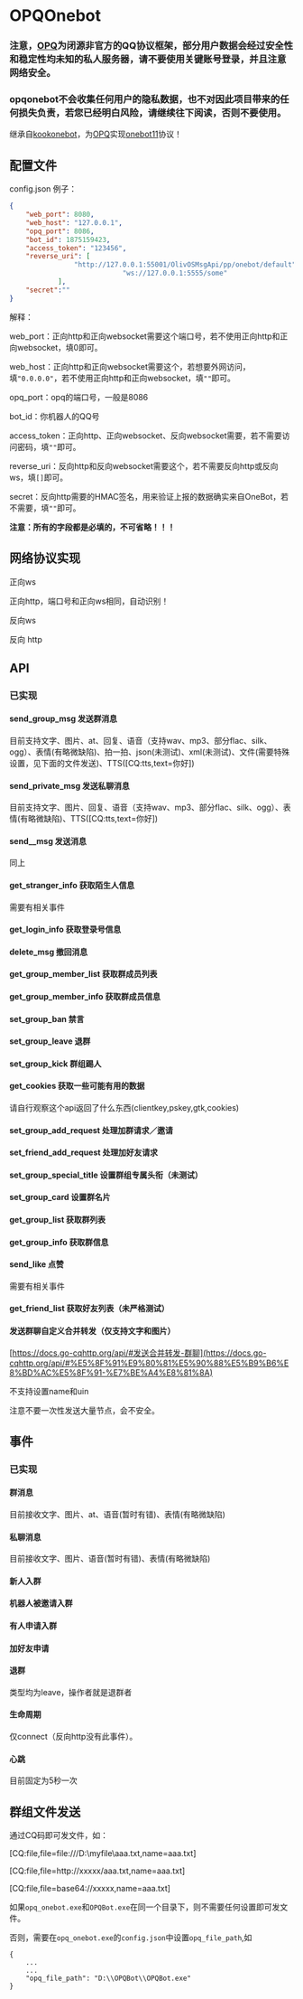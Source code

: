 # OPQOnebot

### 注意，[OPQ](https://73s2swxb4k.apifox.cn/doc-2200981)为闭源非官方的QQ协议框架，部分用户数据会经过安全性和稳定性均未知的私人服务器，请不要使用关键账号登录，并且注意网络安全。

### opqonebot不会收集任何用户的隐私数据，也不对因此项目带来的任何损失负责，若您已经明白风险，请继续往下阅读，否则不要使用。

继承自[kookonebot](https://github.com/super1207/KookOneBot)，为[OPQ](https://73s2swxb4k.apifox.cn/doc-2200981)实现[onebot11](https://github.com/botuniverse/onebot-11)协议！

## 配置文件

config.json 例子： 

```json
{
	"web_port": 8080,
	"web_host": "127.0.0.1",
	"opq_port": 8086,
	"bot_id": 1875159423,
	"access_token": "123456",
	"reverse_uri": [
				"http://127.0.0.1:55001/OlivOSMsgApi/pp/onebot/default",
                        	"ws://127.0.0.1:5555/some"
			],
	"secret":""
}
```

解释：

web_port：正向http和正向websocket需要这个端口号，若不使用正向http和正向websocket，填0即可。

web_host：正向http和正向websocket需要这个，若想要外网访问，填`"0.0.0.0"`，若不使用正向http和正向websocket，填`""`即可。

opq_port：opq的端口号，一般是8086

bot_id：你机器人的QQ号

access_token：正向http、正向websocket、反向websocket需要，若不需要访问密码，填`""`即可。

reverse_uri：反向http和反向websocket需要这个，若不需要反向http或反向ws，填`[]`即可。

secret：反向http需要的HMAC签名，用来验证上报的数据确实来自OneBot，若不需要，填`""`即可。

**注意：所有的字段都是必填的，不可省略！！！**

## 网络协议实现

正向ws

正向http，端口号和正向ws相同，自动识别！

反向ws

反向 http

## API

### 已实现

#### send_group_msg 发送群消息

目前支持文字、图片、at、回复、语音（支持wav、mp3、部分flac、silk、ogg）、表情(有略微缺陷)、拍一拍、json(未测试)、xml(未测试)、文件(需要特殊设置，见下面的文件发送)、TTS([CQ:tts,text=你好])

#### send_private_msg 发送私聊消息

目前支持文字、图片、回复、语音（支持wav、mp3、部分flac、silk、ogg）、表情(有略微缺陷)、TTS([CQ:tts,text=你好])

#### send__msg 发送消息

同上

#### get_stranger_info 获取陌生人信息

需要有相关事件

#### get_login_info 获取登录号信息

#### delete_msg 撤回消息

#### get_group_member_list 获取群成员列表

#### get_group_member_info 获取群成员信息

#### set_group_ban 禁言

#### set_group_leave 退群 

#### set_group_kick 群组踢人

#### get_cookies 获取一些可能有用的数据

请自行观察这个api返回了什么东西(clientkey,pskey,gtk,cookies)

#### set_group_add_request 处理加群请求／邀请

#### set_friend_add_request 处理加好友请求

#### set_group_special_title 设置群组专属头衔（未测试）

#### set_group_card 设置群名片

#### get_group_list 获取群列表

#### get_group_info 获取群信息

#### send_like 点赞

需要有相关事件

#### get_friend_list 获取好友列表（未严格测试）

#### 发送群聊自定义合并转发（仅支持文字和图片）

[https://docs.go-cqhttp.org/api/#发送合并转发-群聊](https://docs.go-cqhttp.org/api/#%E5%8F%91%E9%80%81%E5%90%88%E5%B9%B6%E8%BD%AC%E5%8F%91-%E7%BE%A4%E8%81%8A)

不支持设置name和uin

注意不要一次性发送大量节点，会不安全。


## 事件

### 已实现

#### 群消息 

目前接收文字、图片、at、语音(暂时有错)、表情(有略微缺陷)

#### 私聊消息

目前接收文字、图片、语音(暂时有错)、表情(有略微缺陷)

#### 新人入群

#### 机器人被邀请入群

#### 有人申请入群

#### 加好友申请

#### 退群

类型均为leave，操作者就是退群者

#### 生命周期

仅connect（反向http没有此事件）。

#### 心跳

目前固定为5秒一次


## 群组文件发送

通过CQ码即可发文件，如：

[CQ:file,file=file:///D:\myfile\aaa.txt,name=aaa.txt]

[CQ:file,file=http://xxxxx/aaa.txt,name=aaa.txt]

[CQ:file,file=base64://xxxxx,name=aaa.txt]

如果`opq_onebot.exe`和`OPQBot.exe`在同一个目录下，则不需要任何设置即可发文件。

否则，需要在`opq_onebot.exe`的`config.json`中设置`opq_file_path`,如
```
{
	...
	...
	"opq_file_path": "D:\\OPQBot\\OPQBot.exe"
}
```

